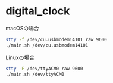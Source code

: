 # digital_clock

macOSの場合

```sh
stty -f /dev/cu.usbmodem14101 raw 9600
./main.sh /dev/cu.usbmodem14101
```

Linuxの場合

```sh
stty -F /dev/ttyACM0 raw 9600
./main.sh /dev/ttyACM0
```
